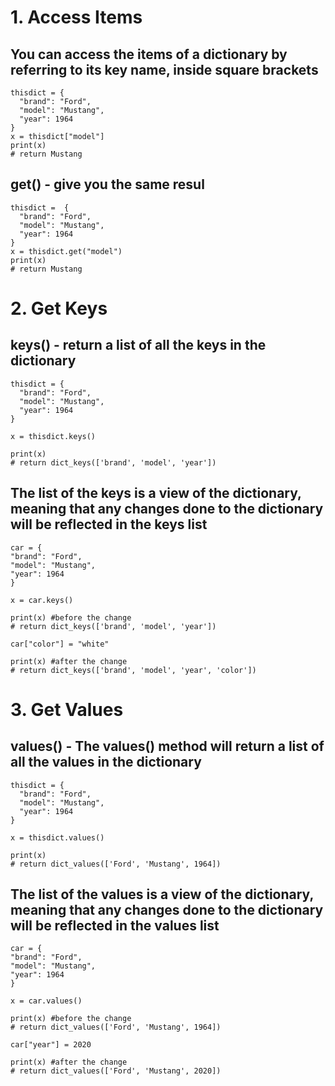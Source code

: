# 1. Access Items

## You can access the items of a dictionary by referring to its key name, inside square brackets

    thisdict = {
      "brand": "Ford",
      "model": "Mustang",
      "year": 1964
    }
    x = thisdict["model"] 
    print(x)
    # return Mustang

## get() - give you the same resul

    thisdict =	{
      "brand": "Ford",
      "model": "Mustang",
      "year": 1964
    }
    x = thisdict.get("model")
    print(x)
    # return Mustang
    
# 2. Get Keys

## keys() - return a list of all the keys in the dictionary

    thisdict = {
      "brand": "Ford",
      "model": "Mustang",
      "year": 1964
    }

    x = thisdict.keys()

    print(x)
    # return dict_keys(['brand', 'model', 'year'])
    
## The list of the keys is a view of the dictionary, meaning that any changes done to the dictionary will be reflected in the keys list

    car = {
    "brand": "Ford",
    "model": "Mustang",
    "year": 1964
    }

    x = car.keys()

    print(x) #before the change
    # return dict_keys(['brand', 'model', 'year'])

    car["color"] = "white"

    print(x) #after the change
    # return dict_keys(['brand', 'model', 'year', 'color'])
    
# 3. Get Values

## values() - The values() method will return a list of all the values in the dictionary


    thisdict = {
      "brand": "Ford",
      "model": "Mustang",
      "year": 1964
    }

    x = thisdict.values()

    print(x)
    # return dict_values(['Ford', 'Mustang', 1964])

## The list of the values is a view of the dictionary, meaning that any changes done to the dictionary will be reflected in the values list

    car = {
    "brand": "Ford",
    "model": "Mustang",
    "year": 1964
    }

    x = car.values()

    print(x) #before the change
    # return dict_values(['Ford', 'Mustang', 1964])

    car["year"] = 2020

    print(x) #after the change
    # return dict_values(['Ford', 'Mustang', 2020])


